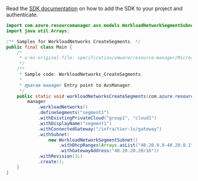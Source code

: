 Read the [SDK documentation](https://github.com/Azure/azure-sdk-for-java/blob/azure-resourcemanager-avs_1.0.0-beta.3/sdk/avs/azure-resourcemanager-avs/README.md) on how to add the SDK to your project and authenticate.

```java
import com.azure.resourcemanager.avs.models.WorkloadNetworkSegmentSubnet;
import java.util.Arrays;

/** Samples for WorkloadNetworks CreateSegments. */
public final class Main {
    /*
     * x-ms-original-file: specification/vmware/resource-manager/Microsoft.AVS/stable/2021-12-01/examples/WorkloadNetworks_CreateSegments.json
     */
    /**
     * Sample code: WorkloadNetworks_CreateSegments.
     *
     * @param manager Entry point to AvsManager.
     */
    public static void workloadNetworksCreateSegments(com.azure.resourcemanager.avs.AvsManager manager) {
        manager
            .workloadNetworks()
            .defineSegments("segment1")
            .withExistingPrivateCloud("group1", "cloud1")
            .withDisplayName("segment1")
            .withConnectedGateway("/infra/tier-1s/gateway")
            .withSubnet(
                new WorkloadNetworkSegmentSubnet()
                    .withDhcpRanges(Arrays.asList("40.20.0.0-40.20.0.1"))
                    .withGatewayAddress("40.20.20.20/16"))
            .withRevision(1L)
            .create();
    }
}
```
